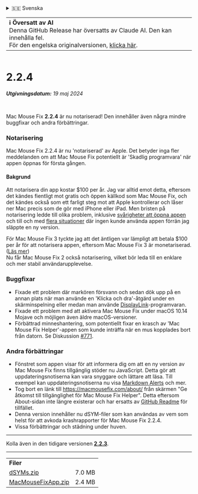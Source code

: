 <details>
<summary>🇸🇪 Svenska</summary>

[🇬🇧 English (GitHub Release)](https://github.com/noah-nuebling/mac-mouse-fix/releases/tag/2.2.4)\
[🇦🇩 Català](https://redirect.macmousefix.com/?target=mmf-release&tag=2.2.4&locale=ca)\
[🇩🇪 Deutsch](https://redirect.macmousefix.com/?target=mmf-release&tag=2.2.4&locale=de)\
[🇪🇸 Español](https://redirect.macmousefix.com/?target=mmf-release&tag=2.2.4&locale=es)\
[🇫🇷 Français](https://redirect.macmousefix.com/?target=mmf-release&tag=2.2.4&locale=fr)\
[🇮🇩 Indonesia](https://redirect.macmousefix.com/?target=mmf-release&tag=2.2.4&locale=id)\
[🇮🇹 Italiano](https://redirect.macmousefix.com/?target=mmf-release&tag=2.2.4&locale=it)\
[🇭🇺 Magyar](https://redirect.macmousefix.com/?target=mmf-release&tag=2.2.4&locale=hu)\
[🇳🇱 Nederlands](https://redirect.macmousefix.com/?target=mmf-release&tag=2.2.4&locale=nl)\
[🇵🇱 Polski](https://redirect.macmousefix.com/?target=mmf-release&tag=2.2.4&locale=pl)\
[🇧🇷 Português (Brasil)](https://redirect.macmousefix.com/?target=mmf-release&tag=2.2.4&locale=pt-BR)\
[🇵🇹 Português (Portugal)](https://redirect.macmousefix.com/?target=mmf-release&tag=2.2.4&locale=pt-PT)\
[🇷🇴 Română](https://redirect.macmousefix.com/?target=mmf-release&tag=2.2.4&locale=ro)\
**🇸🇪 Svenska**\
[🇻🇳 Tiếng Việt](https://redirect.macmousefix.com/?target=mmf-release&tag=2.2.4&locale=vi)\
[🇹🇷 Türkçe](https://redirect.macmousefix.com/?target=mmf-release&tag=2.2.4&locale=tr)\
[🇨🇿 Čeština](https://redirect.macmousefix.com/?target=mmf-release&tag=2.2.4&locale=cs)\
[🇬🇷 Ελληνικά](https://redirect.macmousefix.com/?target=mmf-release&tag=2.2.4&locale=el)\
[🇷🇺 Русский](https://redirect.macmousefix.com/?target=mmf-release&tag=2.2.4&locale=ru)\
[🇺🇦 Українська](https://redirect.macmousefix.com/?target=mmf-release&tag=2.2.4&locale=uk)\
[🇮🇱 עברית](https://redirect.macmousefix.com/?target=mmf-release&tag=2.2.4&locale=he)\
[🇸🇦 العربية](https://redirect.macmousefix.com/?target=mmf-release&tag=2.2.4&locale=ar)\
[🇮🇳 हिन्दी](https://redirect.macmousefix.com/?target=mmf-release&tag=2.2.4&locale=hi)\
[🇹🇭 ไทย](https://redirect.macmousefix.com/?target=mmf-release&tag=2.2.4&locale=th)\
[🇨🇳 中文 (简体)](https://redirect.macmousefix.com/?target=mmf-release&tag=2.2.4&locale=zh-Hans)\
[🇨🇳 中文 (繁體)](https://redirect.macmousefix.com/?target=mmf-release&tag=2.2.4&locale=zh-Hant)\
[🇭🇰 中文（香港)](https://redirect.macmousefix.com/?target=mmf-release&tag=2.2.4&locale=zh-HK)\
[🇯🇵 日本語](https://redirect.macmousefix.com/?target=mmf-release&tag=2.2.4&locale=ja)\
[🇰🇷 한국어](https://redirect.macmousefix.com/?target=mmf-release&tag=2.2.4&locale=ko)\
[Help translate Mac Mouse Fix to different languages!](https://github.com/noah-nuebling/mac-mouse-fix/discussions/731)
</details>
<table align=><td>
<b>ℹ️ Översatt av AI</b><br>
Denna GitHub Release har översatts av Claude AI. Den kan innehålla fel.<br>
För den engelska originalversionen, <a href="https://github.com/noah-nuebling/mac-mouse-fix/releases/tag/2.2.4">klicka här</a>.
</td></table>

<table></table>

# 2.2.4
***Utgivningsdatum:** 19 maj 2024*

<br>

Mac Mouse Fix **2.2.4** är nu notariserad! Den innehåller även några mindre buggfixar och andra förbättringar.

### **Notarisering**

Mac Mouse Fix 2.2.4 är nu 'notariserad' av Apple. Det betyder inga fler meddelanden om att Mac Mouse Fix potentiellt är 'Skadlig programvara' när appen öppnas för första gången.

#### Bakgrund

Att notarisera din app kostar $100 per år. Jag var alltid emot detta, eftersom det kändes fientligt mot gratis och öppen källkod som Mac Mouse Fix, och det kändes också som ett farligt steg mot att Apple kontrollerar och låser ner Mac precis som de gör med iPhone eller iPad. Men bristen på notarisering ledde till olika problem, inklusive [svårigheter att öppna appen](https://github.com/noah-nuebling/mac-mouse-fix/discussions/114) och till och med [flera situationer](https://github.com/noah-nuebling/mac-mouse-fix/issues/95) där ingen kunde använda appen förrän jag släppte en ny version.

För Mac Mouse Fix 3 tyckte jag att det äntligen var lämpligt att betala $100 per år för att notarisera appen, eftersom Mac Mouse Fix 3 är monetariserad. ([Läs mer](https://redirect.macmousefix.com/?target=mmf-release&tag=3.0.0&locale=sv)) \
Nu får Mac Mouse Fix 2 också notarisering, vilket bör leda till en enklare och mer stabil användarupplevelse.

### **Buggfixar**

- Fixade ett problem där markören försvann och sedan dök upp på en annan plats när man använde en 'Klicka och dra'-åtgärd under en skärminspelning eller medan man använde [DisplayLink](https://www.synaptics.com/products/displaylink-graphics)-programvaran.
- Fixade ett problem med att aktivera Mac Mouse Fix under macOS 10.14 Mojave och möjligen även äldre macOS-versioner.
- Förbättrad minneshantering, som potentiellt fixar en krasch av 'Mac Mouse Fix Helper'-appen som kunde inträffa när en mus kopplades bort från datorn. Se Diskussion [#771](https://github.com/noah-nuebling/mac-mouse-fix/discussions/771).

### **Andra förbättringar**

- Fönstret som appen visar för att informera dig om att en ny version av Mac Mouse Fix finns tillgänglig stöder nu JavaScript. Detta gör att uppdateringsnotiserna kan vara snyggare och lättare att läsa. Till exempel kan uppdateringsnotiserna nu visa [Markdown Alerts](https://github.com/orgs/community/discussions/16925) och mer.
- Tog bort en länk till https://macmousefix.com/about/ från skärmen "Ge åtkomst till tillgänglighet för Mac Mouse Fix Helper". Detta eftersom About-sidan inte längre existerar och har ersatts av [GitHub Readme](https://github.com/noah-nuebling/mac-mouse-fix) för tillfället.
- Denna version innehåller nu dSYM-filer som kan användas av vem som helst för att avkoda krashrapporter för Mac Mouse Fix 2.2.4.
- Vissa förbättringar och städning under huven.

---

Kolla även in den tidigare versionen [**2.2.3**](https://redirect.macmousefix.com/?target=mmf-release&tag=2.2.3&locale=sv).

---

<table align="start">
<tr>
    <td colspan=2>
        <b>Filer</b>
    </td>
</tr>
<tr>
    <td><a href="https://github.com/noah-nuebling/mac-mouse-fix/releases/download/2.2.4/dSYMs.zip">dSYMs.zip</a></td>
    <td>7.0 MB</td>
</tr>
<tr>
    <td><a href="https://github.com/noah-nuebling/mac-mouse-fix/releases/download/2.2.4/MacMouseFixApp.zip">MacMouseFixApp.zip</a></td>
    <td>2.4 MB</td>
</tr>
</table>